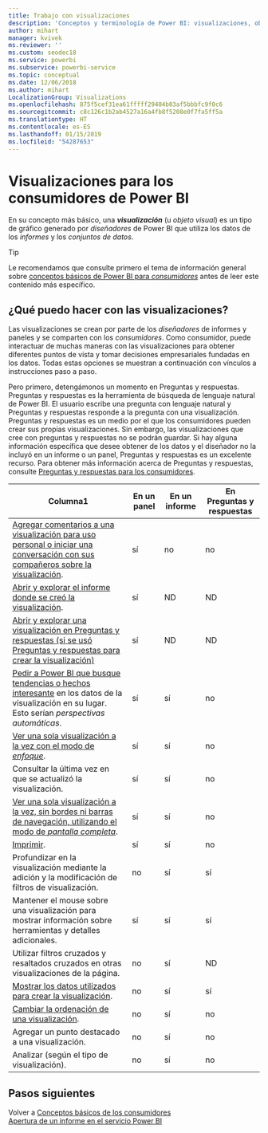 ```yaml
---
title: Trabajo con visualizaciones
description: 'Conceptos y terminología de Power BI: visualizaciones, objetos visuales. Qué es una visualización u objeto visual de Power BI.'
author: mihart
manager: kvivek
ms.reviewer: ''
ms.custom: seodec18
ms.service: powerbi
ms.subservice: powerbi-service
ms.topic: conceptual
ms.date: 12/06/2018
ms.author: mihart
LocalizationGroup: Visualizations
ms.openlocfilehash: 875f5cef31ea61fffff29404b03af5bbbfc9f0c6
ms.sourcegitcommit: c8c126c1b2ab4527a16a4fb8f5208e0f7fa5ff5a
ms.translationtype: HT
ms.contentlocale: es-ES
ms.lasthandoff: 01/15/2019
ms.locfileid: "54287653"
---
```

# <a name="visualizations-for-power-bi-consumers"></a>Visualizaciones para los **consumidores** de Power BI

En su concepto más básico, una ***visualización*** (u *objeto visual*) es un tipo de gráfico generado por *diseñadores* de Power BI que utiliza los datos de los *informes* y los *conjuntos de datos*. 

> [!TIP]
> Le recomendamos que consulte primero el tema de información general sobre [conceptos básicos de Power BI para *consumidores*](end-user-basic-concepts.md) antes de leer este contenido más específico.

## <a name="what-can-i-do-with-visualizations"></a>¿Qué puedo hacer con las visualizaciones?

Las visualizaciones se crean por parte de los *diseñadores* de informes y paneles y se comparten con los *consumidores*. Como consumidor, puede interactuar de muchas maneras con las visualizaciones para obtener diferentes puntos de vista y tomar decisiones empresariales fundadas en los datos. Todas estas opciones se muestran a continuación con vínculos a instrucciones paso a paso.

Pero primero, detengámonos un momento en Preguntas y respuestas. Preguntas y respuestas es la herramienta de búsqueda de lenguaje natural de Power BI. El usuario escribe una pregunta con lenguaje natural y Preguntas y respuestas responde a la pregunta con una visualización. Preguntas y respuestas es un medio por el que los consumidores pueden crear sus propias visualizaciones. Sin embargo, las visualizaciones que cree con preguntas y respuestas no se podrán guardar. Si hay alguna información específica que desee obtener de los datos y el diseñador no la incluyó en un informe o un panel, Preguntas y respuestas es un excelente recurso. Para obtener más información acerca de Preguntas y respuestas, consulte [Preguntas y respuestas para los consumidores](end-user-q-and-a.md).



|Columna1  |En un panel  |En un informe  | En Preguntas y respuestas
|---------|---------|---------|--------|
|[Agregar comentarios a una visualización para uso personal o iniciar una conversación con sus compañeros sobre la visualización](end-user-comment.md).     |  sí       |   no      |  no  |
|[Abrir y explorar el informe donde se creó la visualización](end-user-tiles.md).     |    sí     |   ND      |  ND |
|[Abrir y explorar una visualización en Preguntas y respuestas (si se usó Preguntas y respuestas para crear la visualización)](end-user-q-and-a.md)     |   sí      |   ND      |  ND  |
|[Pedir a Power BI que busque tendencias o hechos interesante](end-user-insights.md) en los datos de la visualización en su lugar.  Esto serían *perspectivas automáticas*.     |    sí     |   sí      | no   |
|[Ver una sola visualización a la vez con el modo de *enfoque*](end-user-focus.md).     | sí        |   sí      | no  |
|Consultar la última vez en que se actualizó la visualización.     |  sí       |    sí     | no  |
|[Ver una sola visualización a la vez, sin bordes ni barras de navegación, utilizando el modo de *pantalla completa*](end-user-focus.md).     |   sí      |  sí       | no  |
|[Imprimir](end-user-print.md).     |  sí       |   sí      | no  |
|Profundizar en la visualización mediante la adición y la modificación de filtros de visualización.     |    no     |   sí      | sí  |
|Mantener el mouse sobre una visualización para mostrar información sobre herramientas y detalles adicionales.     |    sí     |   sí      | sí  |
|Utilizar filtros cruzados y resaltados cruzados en otras visualizaciones de la página.     |   no      |   sí      | ND  |
|[Mostrar los datos utilizados para crear la visualización](end-user-show-data.md).     |  no       |   sí      | sí  |
| [Cambiar la ordenación de una visualización](end-user-search-sort.md). | no  | sí  | no  |
| Agregar un punto destacado a una visualización. | no  | sí  |  no |
| Analizar (según el tipo de visualización). | no  | sí  | no  |

## <a name="next-steps"></a>Pasos siguientes
Volver a [Conceptos básicos de los consumidores](end-user-basic-concepts.md)    
[Apertura de un informe en el servicio Power BI](end-user-report-open.md)